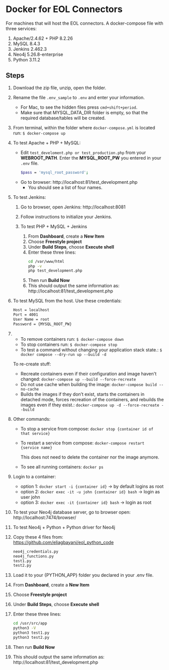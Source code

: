 # Docker for EOL Connectors

For machines that will host the EOL connectors.
A docker-compose file with three services:

1. Apache/2.4.62 + PHP 8.2.26
2. MySQL 8.4.3
3. Jenkins 2.462.3
4. Neo4j 5.26.8-enterprise
5. Python 3.11.2

## Steps

1. Download the zip file, unzip, open the folder.
2. Rename the file `.env_sample` to `.env` and enter your information.
   - For Mac, to see the hidden files press `cmd+shift+period`.
   - Make sure that MYSQL_DATA_DIR folder is empty, so that the required database/tables will be created.
3. From terminal, within the folder where `docker-compose.yml` is located run: `$ docker-compose up`
4. To test Apache + PHP + MySQL:
   - Edit `test_develoment.php or test_production.php` from your **WEBROOT_PATH**. Enter the **MYSQL_ROOT_PW** you entered in your `.env` file.
     ```sh
     $pass = 'mysql_root_password';
     ```
   - Go to browser: http://localhost:81/test_development.php
     - You should see a list of four names.
5. To test Jenkins:

   1. Go to browser, open Jenkins: http://localhost:8081
   2. Follow instructions to initialize your Jenkins.
   3. To test PHP + MySQL + Jenkins

      1. From **Dashboard**, create a **New Item**
      2. Choose **Freestyle project**
      3. Under **Build Steps**, choose **Execute shell**
      4. Enter these three lines:
         ```sh
         cd /var/www/html
         php -v
         php test_development.php
         ```
      5. Then run **Build Now**
      6. This should output the same information as: http://localhost:81/test_development.php

6. To test MySQL from the host. Use these credentials:
   ```sh
   Host = localhost
   Port = 4001
   User Name = root
   Password = {MYSQL_ROOT_PW}
   ```
7. - To remove containers run: `$ docker-compose down`
   - To stop containers run: `$ docker-compose stop`
   - To test a command without changing your application stack state.: `$ docker compose --dry-run up --build -d`

   To re-create stuff:

   - Recreate containers even if their configuration and image haven't changed: `docker-compose up --build --force-recreate`
   - Do not use cache when building the image: `docker-compose build --no-cache`
   - Builds the images if they don’t exist, starts the containers in detached mode, forces recreation of the containers, and rebuilds the images even if they exist.: `docker-compose up -d --force-recreate --build`

8. Other commands:

   - To stop a service from compose: `docker stop {container id of that service}`
   - To restart a service from compose: `docker-compose restart {service name}`

     This does not need to delete the container nor the image anymore.

   - To see all running containers: `docker ps`

9. Login to a container:

   - option 1: `docker start -i {container id}`
     -> by default logins as root
   - option 2: `docker exec -it -u john {container id} bash`
     -> login as user john
   - option 3: `docker exec -it {container id} bash`
     -> login as root

10. To test your Neo4j database server, go to browser open: http://localhost:7474/browser/

11. To test Neo4j + Python + Python driver for Neo4j

12. Copy these 4 files from: https://github.com/eliagbayani/eol_python_code

    ```sh
    neo4j_credentials.py
    neo4j_functions.py
    test1.py
    test2.py
    ```

13. Load it to your {PYTHON_APP} folder you declared in your .env file.
14. From **Dashboard**, create a **New Item**
15. Choose **Freestyle project**
16. Under **Build Steps**, choose **Execute shell**
17. Enter these three lines:

    ```sh
    cd /usr/src/app
    python3 -V
    python3 test1.py
    python3 test2.py
    ```

18. Then run **Build Now**
19. This should output the same information as: http://localhost:81/test_development.php
